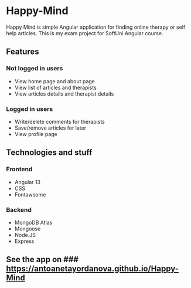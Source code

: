 # Happy-Mind

Happy Mind is simple Angular application for finding online therapy or self help articles. This is my exam project for SoftUni Angular course.

## Features

### Not logged in users

- View home page and about page
- View list of articles and therapists 
- View articles details and therapist details

### Logged in users

- Write/delete comments for therapists
- Save/remove articles for later
- View profile page

## Technologies and stuff

### Frontend

- Angular 13
- CSS
- Fontawsome

### Backend

- MongoDB Atlas
- Mongoose
- Node.JS
- Express

## See the app on ### https://antoanetayordanova.github.io/Happy-Mind
